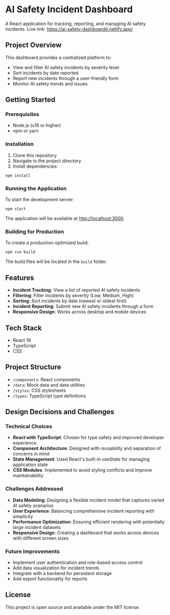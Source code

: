 # AI Safety Incident Dashboard

A React application for tracking, reporting, and managing AI safety incidents.
Live link: https://ai-safety-dashboardd.netlify.app/

## Project Overview

This dashboard provides a centralized platform to:
- View and filter AI safety incidents by severity level
- Sort incidents by date reported
- Report new incidents through a user-friendly form
- Monitor AI safety trends and issues

## Getting Started

### Prerequisites

- Node.js (v16 or higher)
- npm or yarn

### Installation

1. Clone this repository
2. Navigate to the project directory
3. Install dependencies:

```
npm install
```

### Running the Application

To start the development server:

```
npm start
```

The application will be available at [http://localhost:3000](http://localhost:3000).

### Building for Production

To create a production-optimized build:

```
npm run build
```

The build files will be located in the `build` folder.

## Features

- **Incident Tracking**: View a list of reported AI safety incidents
- **Filtering**: Filter incidents by severity (Low, Medium, High)
- **Sorting**: Sort incidents by date (newest or oldest first)
- **Incident Reporting**: Submit new AI safety incidents through a form
- **Responsive Design**: Works across desktop and mobile devices

## Tech Stack

- React 19
- TypeScript
- CSS

## Project Structure

- `/components`: React components
- `/data`: Mock data and data utilities
- `/styles`: CSS stylesheets
- `/types`: TypeScript type definitions

## Design Decisions and Challenges

### Technical Choices
- **React with TypeScript**: Chosen for type safety and improved developer experience
- **Component Architecture**: Designed with reusability and separation of concerns in mind
- **State Management**: Used React's built-in useState for managing application state
- **CSS Modules**: Implemented to avoid styling conflicts and improve maintainability

### Challenges Addressed
- **Data Modeling**: Designing a flexible incident model that captures varied AI safety scenarios
- **User Experience**: Balancing comprehensive incident reporting with simplicity
- **Performance Optimization**: Ensuring efficient rendering with potentially large incident datasets
- **Responsive Design**: Creating a dashboard that works across devices with different screen sizes

### Future Improvements
- Implement user authentication and role-based access control
- Add data visualization for incident trends
- Integrate with a backend for persistent storage
- Add export functionality for reports

## License

This project is open source and available under the MIT license.
